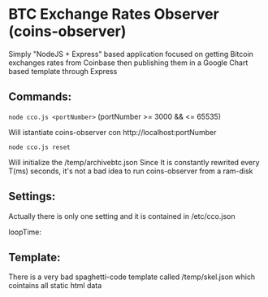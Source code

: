 BTC Exchange Rates Observer (coins-observer)
=====================================================

Simply "NodeJS + Express" based application focused on getting Bitcoin exchanges rates from Coinbase then publishing them in a Google Chart based template through Express

Commands:
--------------

`node cco.js <portNumber>` (portNumber >= 3000 && <= 65535)

Will istantiate coins-observer con http://localhost:portNumber

`node cco.js reset`

Will initialize the /temp/archivebtc.json
Since It is constantly rewrited every T(ms) seconds, it's not a bad idea to run coins-observer from a ram-disk

Settings:
--------------

Actually there is only one setting and it is contained in /etc/cco.json

loopTime: <milliseconds>

Template:
--------------

There is a very bad spaghetti-code template called /temp/skel.json which cointains all static html data
